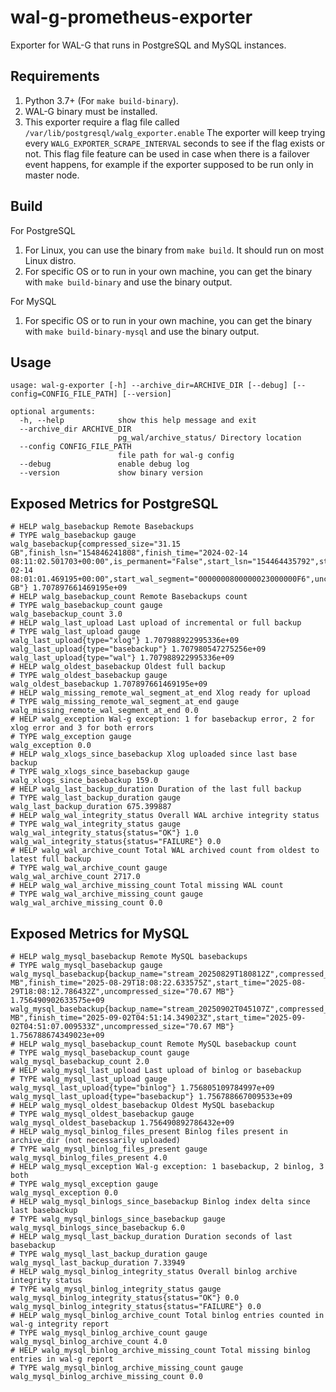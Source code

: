 # wal-g-prometheus-exporter

Exporter for WAL-G that runs in PostgreSQL and MySQL instances.

## Requirements

1. Python 3.7+ (For `make build-binary`).
2. WAL-G binary must be installed.
3. This exporter require a flag file called `/var/lib/postgresql/walg_exporter.enable`
  The exporter will keep trying every `WALG_EXPORTER_SCRAPE_INTERVAL` seconds to see if the flag exists or not. 
  This flag file feature can be used in case when there is a failover event happens, for example if the exporter supposed to be run only in master node.

## Build
For PostgreSQL 
1. For Linux, you can use the binary from `make build`. It should run on most Linux distro.
2. For specific OS or to run in your own machine, you can get the binary with `make build-binary` and use the binary output.

For MySQL
1. For specific OS or to run in your own machine, you can get the binary with `make build-binary-mysql` and use the binary output.

## Usage

```
usage: wal-g-exporter [-h] --archive_dir=ARCHIVE_DIR [--debug] [--config=CONFIG_FILE_PATH] [--version]

optional arguments:
  -h, --help            show this help message and exit
  --archive_dir ARCHIVE_DIR
                        pg_wal/archive_status/ Directory location
  --config CONFIG_FILE_PATH
                        file path for wal-g config
  --debug               enable debug log
  --version             show binary version
```

## Exposed Metrics for PostgreSQL

```
# HELP walg_basebackup Remote Basebackups
# TYPE walg_basebackup gauge
walg_basebackup{compressed_size="31.15 GB",finish_lsn="154846241808",finish_time="2024-02-14 08:11:02.501703+00:00",is_permanent="False",start_lsn="154464435792",start_time="2024-02-14 08:01:01.469195+00:00",start_wal_segment="0000000800000023000000F6",uncompressed_size="59.95 GB"} 1.707897661469195e+09
# HELP walg_basebackup_count Remote Basebackups count
# TYPE walg_basebackup_count gauge
walg_basebackup_count 3.0
# HELP walg_last_upload Last upload of incremental or full backup
# TYPE walg_last_upload gauge
walg_last_upload{type="xlog"} 1.707988922995336e+09
walg_last_upload{type="basebackup"} 1.707980547275256e+09
walg_last_upload{type="wal"} 1.707988922995336e+09
# HELP walg_oldest_basebackup Oldest full backup
# TYPE walg_oldest_basebackup gauge
walg_oldest_basebackup 1.707897661469195e+09
# HELP walg_missing_remote_wal_segment_at_end Xlog ready for upload
# TYPE walg_missing_remote_wal_segment_at_end gauge
walg_missing_remote_wal_segment_at_end 0.0
# HELP walg_exception Wal-g exception: 1 for basebackup error, 2 for xlog error and 3 for both errors
# TYPE walg_exception gauge
walg_exception 0.0
# HELP walg_xlogs_since_basebackup Xlog uploaded since last base backup
# TYPE walg_xlogs_since_basebackup gauge
walg_xlogs_since_basebackup 159.0
# HELP walg_last_backup_duration Duration of the last full backup
# TYPE walg_last_backup_duration gauge
walg_last_backup_duration 675.399887
# HELP walg_wal_integrity_status Overall WAL archive integrity status
# TYPE walg_wal_integrity_status gauge
walg_wal_integrity_status{status="OK"} 1.0
walg_wal_integrity_status{status="FAILURE"} 0.0
# HELP walg_wal_archive_count Total WAL archived count from oldest to latest full backup
# TYPE walg_wal_archive_count gauge
walg_wal_archive_count 2717.0
# HELP walg_wal_archive_missing_count Total missing WAL count
# TYPE walg_wal_archive_missing_count gauge
walg_wal_archive_missing_count 0.0
```

## Exposed Metrics for MySQL
```
# HELP walg_mysql_basebackup Remote MySQL basebackups
# TYPE walg_mysql_basebackup gauge
walg_mysql_basebackup{backup_name="stream_20250829T180812Z",compressed_size="2.42 MB",finish_time="2025-08-29T18:08:22.633575Z",start_time="2025-08-29T18:08:12.786432Z",uncompressed_size="70.67 MB"} 1.756490902633575e+09
walg_mysql_basebackup{backup_name="stream_20250902T045107Z",compressed_size="2.42 MB",finish_time="2025-09-02T04:51:14.349023Z",start_time="2025-09-02T04:51:07.009533Z",uncompressed_size="70.67 MB"} 1.756788674349023e+09
# HELP walg_mysql_basebackup_count Remote MySQL basebackup count
# TYPE walg_mysql_basebackup_count gauge
walg_mysql_basebackup_count 2.0
# HELP walg_mysql_last_upload Last upload of binlog or basebackup
# TYPE walg_mysql_last_upload gauge
walg_mysql_last_upload{type="binlog"} 1.756805109784997e+09
walg_mysql_last_upload{type="basebackup"} 1.756788667009533e+09
# HELP walg_mysql_oldest_basebackup Oldest MySQL basebackup
# TYPE walg_mysql_oldest_basebackup gauge
walg_mysql_oldest_basebackup 1.756490892786432e+09
# HELP walg_mysql_binlog_files_present Binlog files present in archive_dir (not necessarily uploaded)
# TYPE walg_mysql_binlog_files_present gauge
walg_mysql_binlog_files_present 4.0
# HELP walg_mysql_exception Wal-g exception: 1 basebackup, 2 binlog, 3 both
# TYPE walg_mysql_exception gauge
walg_mysql_exception 0.0
# HELP walg_mysql_binlogs_since_basebackup Binlog index delta since last basebackup
# TYPE walg_mysql_binlogs_since_basebackup gauge
walg_mysql_binlogs_since_basebackup 6.0
# HELP walg_mysql_last_backup_duration Duration seconds of last basebackup
# TYPE walg_mysql_last_backup_duration gauge
walg_mysql_last_backup_duration 7.33949
# HELP walg_mysql_binlog_integrity_status Overall binlog archive integrity status
# TYPE walg_mysql_binlog_integrity_status gauge
walg_mysql_binlog_integrity_status{status="OK"} 0.0
walg_mysql_binlog_integrity_status{status="FAILURE"} 0.0
# HELP walg_mysql_binlog_archive_count Total binlog entries counted in wal-g integrity report
# TYPE walg_mysql_binlog_archive_count gauge
walg_mysql_binlog_archive_count 4.0
# HELP walg_mysql_binlog_archive_missing_count Total missing binlog entries in wal-g report
# TYPE walg_mysql_binlog_archive_missing_count gauge
walg_mysql_binlog_archive_missing_count 0.0
```
